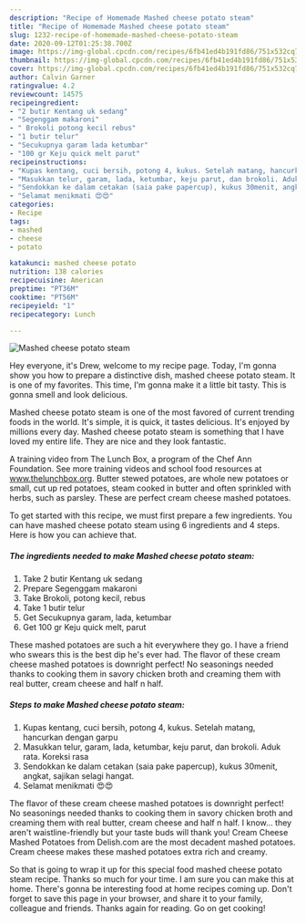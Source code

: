 ```yaml
---
description: "Recipe of Homemade Mashed cheese potato steam"
title: "Recipe of Homemade Mashed cheese potato steam"
slug: 1232-recipe-of-homemade-mashed-cheese-potato-steam
date: 2020-09-12T01:25:38.700Z
image: https://img-global.cpcdn.com/recipes/6fb41ed4b191fd86/751x532cq70/mashed-cheese-potato-steam-foto-resep-utama.jpg
thumbnail: https://img-global.cpcdn.com/recipes/6fb41ed4b191fd86/751x532cq70/mashed-cheese-potato-steam-foto-resep-utama.jpg
cover: https://img-global.cpcdn.com/recipes/6fb41ed4b191fd86/751x532cq70/mashed-cheese-potato-steam-foto-resep-utama.jpg
author: Calvin Garner
ratingvalue: 4.2
reviewcount: 14575
recipeingredient:
- "2 butir Kentang uk sedang"
- "Segenggam makaroni"
- " Brokoli potong kecil rebus"
- "1 butir telur"
- "Secukupnya garam lada ketumbar"
- "100 gr Keju quick melt parut"
recipeinstructions:
- "Kupas kentang, cuci bersih, potong 4, kukus. Setelah matang, hancurkan dengan garpu"
- "Masukkan telur, garam, lada, ketumbar, keju parut, dan brokoli. Aduk rata. Koreksi rasa"
- "Sendokkan ke dalam cetakan (saia pake papercup), kukus 30menit, angkat, sajikan selagi hangat."
- "Selamat menikmati 😍😍"
categories:
- Recipe
tags:
- mashed
- cheese
- potato

katakunci: mashed cheese potato 
nutrition: 138 calories
recipecuisine: American
preptime: "PT36M"
cooktime: "PT56M"
recipeyield: "1"
recipecategory: Lunch

---
```



![Mashed cheese potato steam](https://img-global.cpcdn.com/recipes/6fb41ed4b191fd86/751x532cq70/mashed-cheese-potato-steam-foto-resep-utama.jpg)

Hey everyone, it's Drew, welcome to my recipe page. Today, I'm gonna show you how to prepare a distinctive dish, mashed cheese potato steam. It is one of my favorites. This time, I'm gonna make it a little bit tasty. This is gonna smell and look delicious.

Mashed cheese potato steam is one of the most favored of current trending foods in the world. It's simple, it is quick, it tastes delicious. It's enjoyed by millions every day. Mashed cheese potato steam is something that I have loved my entire life. They are nice and they look fantastic.

A training video from The Lunch Box, a program of the Chef Ann Foundation. See more training videos and school food resources at www.thelunchbox.org. Butter stewed potatoes, are whole new potatoes or small, cut up red potatoes, steam cooked in butter and often sprinkled with herbs, such as parsley. These are perfect cream cheese mashed potatoes.


To get started with this recipe, we must first prepare a few ingredients. You can have mashed cheese potato steam using 6 ingredients and 4 steps. Here is how you can achieve that.

<!--inarticleads1-->

##### The ingredients needed to make Mashed cheese potato steam:

1. Take 2 butir Kentang uk sedang
1. Prepare Segenggam makaroni
1. Take  Brokoli, potong kecil, rebus
1. Take 1 butir telur
1. Get Secukupnya garam, lada, ketumbar
1. Get 100 gr Keju quick melt, parut


These mashed potatoes are such a hit everywhere they go. I have a friend who swears this is the best dip he&#39;s ever had. The flavor of these cream cheese mashed potatoes is downright perfect! No seasonings needed thanks to cooking them in savory chicken broth and creaming them with real butter, cream cheese and half n half. 

<!--inarticleads2-->

##### Steps to make Mashed cheese potato steam:

1. Kupas kentang, cuci bersih, potong 4, kukus. Setelah matang, hancurkan dengan garpu
1. Masukkan telur, garam, lada, ketumbar, keju parut, dan brokoli. Aduk rata. Koreksi rasa
1. Sendokkan ke dalam cetakan (saia pake papercup), kukus 30menit, angkat, sajikan selagi hangat.
1. Selamat menikmati 😍😍


The flavor of these cream cheese mashed potatoes is downright perfect! No seasonings needed thanks to cooking them in savory chicken broth and creaming them with real butter, cream cheese and half n half. I know… they aren&#39;t waistline-friendly but your taste buds will thank you! Cream Cheese Mashed Potatoes from Delish.com are the most decadent mashed potatoes. Cream cheese makes these mashed potatoes extra rich and creamy. 

So that is going to wrap it up for this special food mashed cheese potato steam recipe. Thanks so much for your time. I am sure you can make this at home. There's gonna be interesting food at home recipes coming up. Don't forget to save this page in your browser, and share it to your family, colleague and friends. Thanks again for reading. Go on get cooking!
